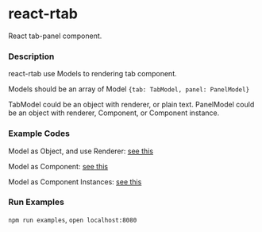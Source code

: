 # react-rtab
React tab-panel component.

### Description
react-rtab use Models to rendering tab component.

Models should be an array of Model `{tab: TabModel, panel: PanelModel}`

TabModel could be an object with renderer, or plain text.
PanelModel could be an object with renderer, Component, or Component instance.

### Example Codes
Model as Object, and use Renderer: [see this](https://github.com/FourwingsY/react-rtab/blob/master/examples/withRenderer/app.js#L13)

Model as Component: [see this](https://github.com/FourwingsY/react-rtab/blob/master/examples/withComponent/app.js#L13)

Model as Component Instances: [see this](https://github.com/FourwingsY/react-rtab/blob/master/examples/withInstance/app.js#L13)

### Run Examples
`npm run examples`, `open localhost:8080`
